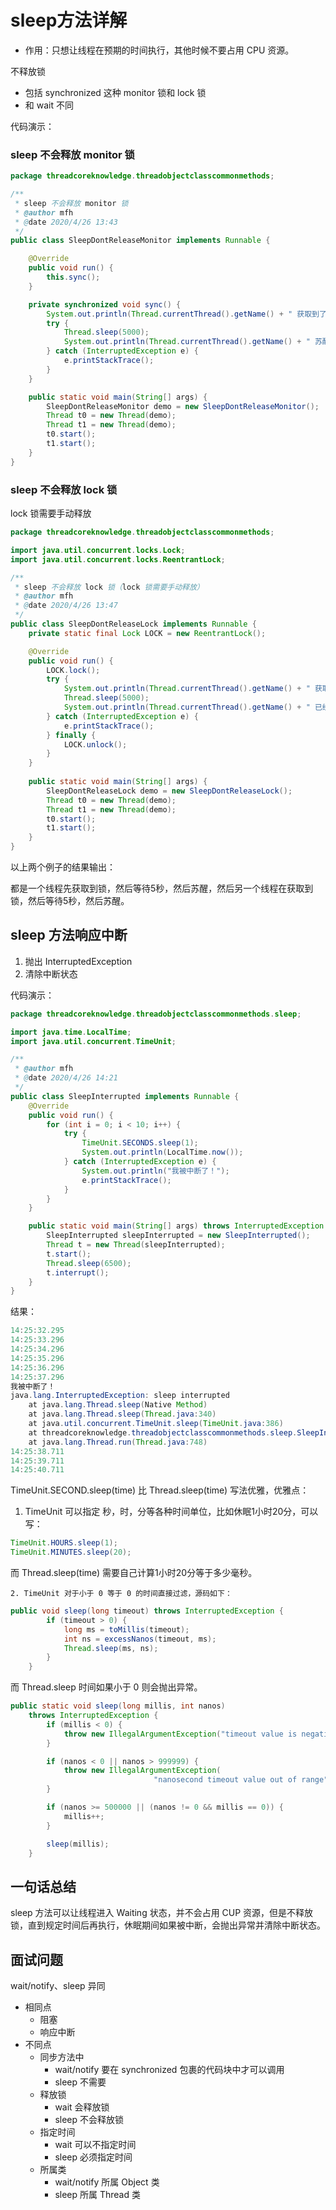 # sleep方法详解

* 作用：只想让线程在预期的时间执行，其他时候不要占用 CPU 资源。

不释放锁

* 包括 synchronized 这种 monitor 锁和 lock 锁
* 和 wait 不同

代码演示：

### sleep 不会释放 monitor 锁

```java
package threadcoreknowledge.threadobjectclasscommonmethods;

/**
 * sleep 不会释放 monitor 锁
 * @author mfh
 * @date 2020/4/26 13:43
 */
public class SleepDontReleaseMonitor implements Runnable {

    @Override
    public void run() {
        this.sync();
    }

    private synchronized void sync() {
        System.out.println(Thread.currentThread().getName() + " 获取到了 monitor 锁！");
        try {
            Thread.sleep(5000);
            System.out.println(Thread.currentThread().getName() + " 苏醒了！");
        } catch (InterruptedException e) {
            e.printStackTrace();
        }
    }

    public static void main(String[] args) {
        SleepDontReleaseMonitor demo = new SleepDontReleaseMonitor();
        Thread t0 = new Thread(demo);
        Thread t1 = new Thread(demo);
        t0.start();
        t1.start();
    }
}
```

### sleep 不会释放 lock 锁

lock 锁需要手动释放

```java
package threadcoreknowledge.threadobjectclasscommonmethods;

import java.util.concurrent.locks.Lock;
import java.util.concurrent.locks.ReentrantLock;

/**
 * sleep 不会释放 lock 锁（lock 锁需要手动释放）
 * @author mfh
 * @date 2020/4/26 13:47
 */
public class SleepDontReleaseLock implements Runnable {
    private static final Lock LOCK = new ReentrantLock();

    @Override
    public void run() {
        LOCK.lock();
        try {
            System.out.println(Thread.currentThread().getName() + " 获取到了 lock 锁！");
            Thread.sleep(5000);
            System.out.println(Thread.currentThread().getName() + " 已经苏醒！");
        } catch (InterruptedException e) {
            e.printStackTrace();
        } finally {
            LOCK.unlock();
        }
    }
    
    public static void main(String[] args) {
        SleepDontReleaseLock demo = new SleepDontReleaseLock();
        Thread t0 = new Thread(demo);
        Thread t1 = new Thread(demo);
        t0.start();
        t1.start();
    }
}
```

以上两个例子的结果输出：

都是一个线程先获取到锁，然后等待5秒，然后苏醒，然后另一个线程在获取到锁，然后等待5秒，然后苏醒。

## sleep 方法响应中断

1. 抛出 InterruptedException
2. 清除中断状态

代码演示：

```java
package threadcoreknowledge.threadobjectclasscommonmethods.sleep;

import java.time.LocalTime;
import java.util.concurrent.TimeUnit;

/**
 * @author mfh
 * @date 2020/4/26 14:21
 */
public class SleepInterrupted implements Runnable {
    @Override
    public void run() {
        for (int i = 0; i < 10; i++) {
            try {
                TimeUnit.SECONDS.sleep(1);
                System.out.println(LocalTime.now());
            } catch (InterruptedException e) {
                System.out.println("我被中断了！");
                e.printStackTrace();
            }
        }
    }

    public static void main(String[] args) throws InterruptedException {
        SleepInterrupted sleepInterrupted = new SleepInterrupted();
        Thread t = new Thread(sleepInterrupted);
        t.start();
        Thread.sleep(6500);
        t.interrupt();
    }
}
```

结果：

```java
14:25:32.295
14:25:33.296
14:25:34.296
14:25:35.296
14:25:36.296
14:25:37.296
我被中断了！
java.lang.InterruptedException: sleep interrupted
	at java.lang.Thread.sleep(Native Method)
	at java.lang.Thread.sleep(Thread.java:340)
	at java.util.concurrent.TimeUnit.sleep(TimeUnit.java:386)
	at threadcoreknowledge.threadobjectclasscommonmethods.sleep.SleepInterrupted.run(SleepInterrupted.java:15)
	at java.lang.Thread.run(Thread.java:748)
14:25:38.711
14:25:39.711
14:25:40.711
```

TimeUnit.SECOND.sleep(time) 比 Thread.sleep(time) 写法优雅，优雅点：

1. TimeUnit  可以指定 秒，时，分等各种时间单位，比如休眠1小时20分，可以写：

```java
TimeUnit.HOURS.sleep(1);
TimeUnit.MINUTES.sleep(20);
```

而 Thread.sleep(time) 需要自己计算1小时20分等于多少毫秒。

 	2. TimeUnit 对于小于 0 等于 0 的时间直接过滤，源码如下：

```java
public void sleep(long timeout) throws InterruptedException {
        if (timeout > 0) {
            long ms = toMillis(timeout);
            int ns = excessNanos(timeout, ms);
            Thread.sleep(ms, ns);
        }
    }
```

而 Thread.sleep 时间如果小于 0 则会抛出异常。

```java
public static void sleep(long millis, int nanos)
    throws InterruptedException {
        if (millis < 0) {
            throw new IllegalArgumentException("timeout value is negative");
        }

        if (nanos < 0 || nanos > 999999) {
            throw new IllegalArgumentException(
                                "nanosecond timeout value out of range");
        }

        if (nanos >= 500000 || (nanos != 0 && millis == 0)) {
            millis++;
        }

        sleep(millis);
    }
```

## 一句话总结

sleep 方法可以让线程进入 Waiting 状态，并不会占用 CUP 资源，但是不释放锁，直到规定时间后再执行，休眠期间如果被中断，会抛出异常并清除中断状态。

## 面试问题

wait/notify、sleep 异同

* 相同点
  * 阻塞
  * 响应中断
* 不同点
  * 同步方法中
    * wait/notify 要在 synchronized 包裹的代码块中才可以调用
    * sleep 不需要
  * 释放锁
    * wait 会释放锁
    * sleep 不会释放锁
  * 指定时间
    * wait 可以不指定时间
    * sleep 必须指定时间
  * 所属类
    * wait/notify 所属 Object 类
    * sleep 所属 Thread 类